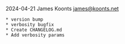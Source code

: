 2024-04-21  James Koonts  <james@koonts.net>

    * version bump
    * verbosity bugfix
	* Create CHANGELOG.md
    * Add verbosity params

